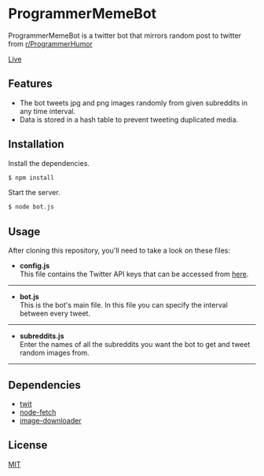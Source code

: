 # ProgrammerMemeBot

ProgrammerMemeBot is a twitter bot that mirrors random post to twitter from [r/ProgrammerHumor](https://www.reddit.com/r/programmerhumor/)

[Live](https://twitter.com/programmermeme_)

## Features

- The bot tweets jpg and png images randomly from given subreddits in any time interval.
- Data is stored in a hash table to prevent tweeting duplicated media.

## Installation

Install the dependencies.

```sh
$ npm install
```

Start the server.

```sh
$ node bot.js
```

## Usage

After cloning this repository, you'll need to take a look on these files:

- **config.js**\
  This file contains the Twitter API keys that can be accessed from [here](https://apps.twitter.com/).

---

- **bot.js**\
  This is the bot's main file. In this file you can specify the interval between every tweet.

---

- **subreddits.js**\
  Enter the names of all the subreddits you want the bot to get and tweet random images from.

---

## Dependencies

- [twit](https://www.npmjs.com/package/twit)
- [node-fetch](https://www.npmjs.com/package/node-fetch)
- [image-downloader](https://www.npmjs.com/package/image-downloader)

## License

[MIT](https://choosealicense.com/licenses/mit/)
